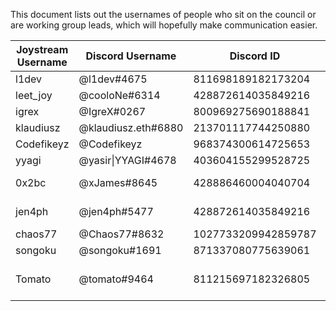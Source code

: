 This document lists out the usernames of people who sit on the council or are working group leads, which will hopefully make communication easier.


| Joystream Username  | Discord Username      | Discord ID         | Telegram Username   | GitHub Username | Role(s)                   |
|---------------------|-----------------------|--------------------|---------------------|-----------------|---------------------------|
| l1dev               | @l1dev#4675           | 811698189182173204 | @l1                 | traumschule     | DWG Lead                  |
| leet_joy            | @cooloNe#6314         | 428872614035849216 | @EL33T              | leetjoy         | MWG   Lead                |
| igrex               | @IgreX#0267           | 800969275690188841 | @igrex              | igrexac         | CWG   Lead                |
| klaudiusz           | @klaudiusz.eth#6880   | 213701117744250880 | @kdembler           | kdembler        | AWG   Lead                |
| Codefikeyz          | @Codefikeyz           | 968374300614725653 | @Codefikeyz         | Codefikeyz      | HRWG  Lead                |
| yyagi               | @yasir\|YYAGI#4678    | 403604155299528725 | @yasir_yagi         | yasiryagi       | SWG   Lead                |
| 0x2bc               | @xJames#8645          | 428886460004040704 | @mikhail0x          | 0x2bc           | Council Member            |
| jen4ph              | @jen4ph#5477          | 428872614035849216 | @jen4               | jen4ph          | Council Member            |
| chaos77             | @Chaos77#8632         | 1027733209942859787| @chaos77            | chrlschwb       | BWG   Lead                |
| songoku             | @songoku#1691         | 871337080775639061 | @piccolokun         | songoku1691     | FWG   Lead                |
| Tomato              | @tomato#9464          | 811215697182326805 | @s7hhr6ugfruf       | Mochet          | CM/Secretary, MEM WG Lead |
